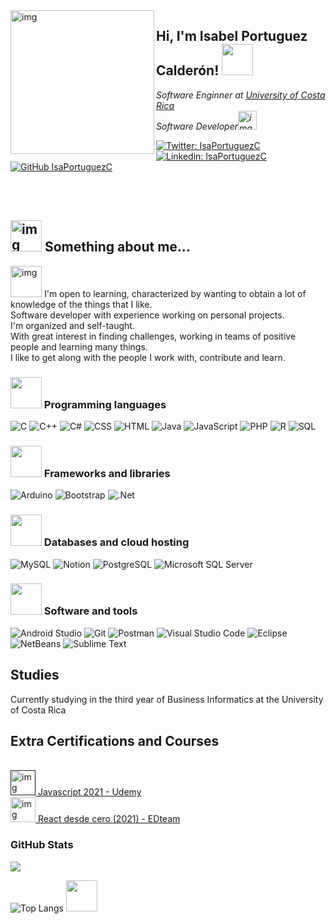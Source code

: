 <img align='left' src="https://user-images.githubusercontent.com/39344285/148106818-581411e3-9376-4bb1-b28d-96bd3aef6de5.png" width="230" alt="img">
<h2> Hi, I'm Isabel Portuguez Calderón! <img src="https://media.giphy.com/media/oz45ELYgMoYVsZqmor/giphy.gif" width="50"></h2>
<p><em>Software Enginner at <a href="http://www.ucr.ac.cr">University of Costa Rica</a></br>Software Developer<img src="https://media.giphy.com/media/WUlplcMpOCEmTGBtBW/giphy.gif" width="30" alt="img"> </em></p>

[![Twitter: IsaPortuguezC](https://img.shields.io/twitter/follow/IsaPortuguezC?style=social)](https://twitter.com/IsaPortuguezC)
[![Linkedin: IsaPortuguezC](https://img.shields.io/badge/-IsaPortuguezC-blue?style=flat-square&logo=Linkedin&logoColor=white&link=https://www.linkedin.com/in/IsaPortuguezC/)](https://www.linkedin.com/in/IsaPortuguezC/)
[![GitHub IsaPortuguezC](https://img.shields.io/github/followers/IsaPortuguez?label=follow&style=social)](https://github.com/IsaPortuguez)</br></br>

</br>

## <img src="https://media.giphy.com/media/RLnxba0kpSxHgconH1/giphy.gif" width="50" alt="img"> Something about me...

<img src="https://media.giphy.com/media/VgCDAzcKvsR6OM0uWg/giphy.gif" width="50" alt="img"> I'm open to learning, characterized by wanting to obtain a lot of knowledge of the things that I like.</br> 
Software developer with experience working on personal projects.</br>
I'm organized and self-taught.</br>
With great interest in finding challenges, working in teams of positive people and learning many things.</br>
I like to get along with the people I work with, contribute and learn. 

### <img src="https://media.giphy.com/media/j0HjChGV0J44KrrlGv/giphy.gif" width="50"> Programming languages

<p>
    <img alt="C" src="https://custom-icon-badges.herokuapp.com/badge/C-03599C.svg?logo=c-in-hexagon&logoColor=white" alt="img">
    <img alt="C++" src="https://custom-icon-badges.herokuapp.com/badge/C++-9C033A.svg?logo=cpp2&logoColor=white" alt="img">
    <img alt="C#" src="https://custom-icon-badges.herokuapp.com/badge/C%23-68217A.svg?logo=cs2&logoColor=white" alt="img">
    <img alt="CSS" src="https://img.shields.io/badge/CSS-1572B6.svg?logo=css3&logoColor=white" alt="img">
    <img alt="HTML" src="https://img.shields.io/badge/HTML-E34F26.svg?logo=html5&logoColor=white" alt="img">
    <img alt="Java" src="https://img.shields.io/badge/Java-007396.svg?logo=java&logoColor=white" alt="img">
    <img alt="JavaScript" src="https://img.shields.io/badge/JavaScript-F7DF1E.svg?logo=javascript&logoColor=black" alt="img">
    <img alt="PHP" src="https://img.shields.io/badge/PHP-777BB4.svg?logo=php&logoColor=white" alt="img">
    <img alt="R" src="https://img.shields.io/badge/R-276DC3.svg?logo=r&logoColor=white" alt="img">
    <img alt="SQL" src="https://custom-icon-badges.herokuapp.com/badge/SQL-025E8C.svg?logo=database&logoColor=white" alt="img">
</p>

### <img src="https://media.giphy.com/media/mGcNjsfWAjY5AEZNw6/giphy.gif" width="50"> Frameworks and libraries

<p>
    <img alt="Arduino" src="https://img.shields.io/badge/-Arduino-00979D?logo=Arduino&logoColor=white" alt="img">
    <img alt="Bootstrap" src="https://img.shields.io/badge/Bootstrap-7952B3.svg?logo=bootstrap&logoColor=white" alt="img">
    <img alt=".Net" src="https://img.shields.io/badge/.NET-5C2D91?logo=.net&logoColor=white" alt="img">
</p>

### <img src="https://media.giphy.com/media/cKc0u9hyvZEOjD8V08/giphy.gif" width="50"> Databases and cloud hosting

<p>
    <img alt="MySQL" src="https://img.shields.io/badge/MySQL-00f.svg?logo=mysql&logoColor=white" alt="img">
    <img alt="Notion" src="https://img.shields.io/badge/Notion-010101.svg?logo=notion&logoColor=white" alt="img">
    <img alt="PostgreSQL" src ="https://img.shields.io/badge/PostgreSQL-316192.svg?logo=postgresql&logoColor=white" alt="img">
    <img alt="Microsoft SQL Server" src ="https://img.shields.io/badge/Microsoft%20SQL%20Server-E60501.svg?logo=microsoftsqlserver&logoColor=white" alt="img">
</p>

### <img src="https://media.giphy.com/media/EdkAMlwa8n5eRY5tK4/giphy.gif" width="50"> Software and tools

<p>
    <img alt="Android Studio" src="https://img.shields.io/badge/Android%20Studio-008678.svg?logo=android-studio&logoColor=white" alt="img">
    <img alt="Git" src="https://img.shields.io/badge/Git-F05033.svg?logo=git&logoColor=white" alt="img">
    <img alt="Postman" src="https://img.shields.io/badge/Postman-FF6C37?logo=postman&logoColor=white" alt="img">
    <img alt="Visual Studio Code" src="https://img.shields.io/badge/Visual%20Studio%20Code-0078d7.svg?logo=visual-studio-code&logoColor=white" alt="img">
    <img alt="Eclipse" src="https://img.shields.io/badge/Eclipse-4700E6.svg?logo=eclipse&logoColor=white" alt="img">
    <img alt="NetBeans" src="https://img.shields.io/badge/NetBeans-E6076B.svg?logo=netbeans&logoColor=white" alt="img">
    <img alt="Sublime Text" src="https://img.shields.io/badge/Sublime%20Text-E65B12.svg?logo=sublimetext&logoColor=white" alt="img">
</p>

## Studies
Currently studying in the third year of Business Informatics at the University of Costa Rica

## Extra Certifications and Courses
</br>
<a href='' target='_blank'>
   <img src="https://media.giphy.com/media/fRg1SwUD8Nr0EWI75x/giphy.gif" width="40" alt="img">
   Javascript 2021 - Udemy
</a></br>
<a href='https://ed.team/@isabelportuguezcalderon/curso/reactjs' target='_blank'>
   <img src="https://media.giphy.com/media/fRg1SwUD8Nr0EWI75x/giphy.gif" width="40" alt="img">
   React desde cero (2021) - EDteam
</a>

<h3 align="left">GitHub Stats</h3> <a href="">
  <img align="centre" src="https://github-readme-stats.vercel.app/api?username=IsaPortuguez&count_private=true&include_all_commits=true&show_icons=true&theme=material-palenight" />
<a />
     
![Top Langs](https://github-readme-stats.vercel.app/api/top-langs/?username=IsaPortuguez&layout=compact&theme=material-palenight) 
<img src="https://media.giphy.com/media/ZecG55EwJGxkXWRgbp/giphy.gif" width="50"> 
